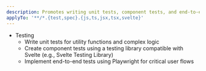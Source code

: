 ```yaml
---
description: Promotes writing unit tests, component tests, and end-to-end tests for utility functions, components, and user flows. This ensures code quality and reduces the risk of bugs.
applyTo: '**/*.{test,spec}.{js,ts,jsx,tsx,svelte}'
---
```


- Testing
  - Write unit tests for utility functions and complex logic
  - Create component tests using a testing library compatible with Svelte (e.g., Svelte Testing Library)
  - Implement end-to-end tests using Playwright for critical user flows
